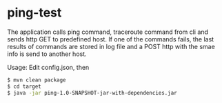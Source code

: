 # ping-test
The application calls ping command, traceroute command from cli and sends http GET to predefined host.
If one of the commands fails, 
the last results of commands are stored in log file and a POST http with the smae info is send to another host.

Usage:
Edit config.json, then 
```bash
$ mvn clean package
$ cd target 
$ java -jar ping-1.0-SNAPSHOT-jar-with-dependencies.jar 
